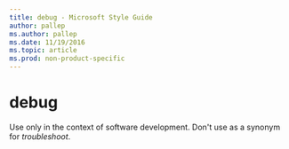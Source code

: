 ```yaml
---
title: debug - Microsoft Style Guide
author: pallep
ms.author: pallep
ms.date: 11/19/2016
ms.topic: article
ms.prod: non-product-specific
---
```


# debug

Use only in the context of software development. Don't use as a synonym for *troubleshoot*. 

